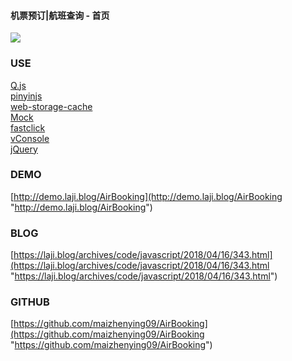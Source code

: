 #### 机票预订|航班查询 - 首页
![](https://o7y8mvdbc.qnssl.com/tc/uploads/1804/160348517605.png)

### USE
[Q.js](https://github.com/itorr/q.js "Q.js") <br/>
[pinyinjs](https://github.com/sxei/pinyinjs "pinyinjs") <br/>
[web-storage-cache](https://github.com/WQTeam/web-storage-cache "web-storage-cache") <br/>
[Mock](https://github.com/nuysoft/Mock "Mock") <br/>
[fastclick](https://github.com/ftlabs/fastclick "fastclick") <br/>
[vConsole](https://github.com/Tencent/vConsole "vConsole") <br/>
[jQuery](https://github.com/jquery/jquery "jquery")

### DEMO
[http://demo.laji.blog/AirBooking](http://demo.laji.blog/AirBooking "http://demo.laji.blog/AirBooking")

### BLOG
[https://laji.blog/archives/code/javascript/2018/04/16/343.html](https://laji.blog/archives/code/javascript/2018/04/16/343.html "https://laji.blog/archives/code/javascript/2018/04/16/343.html")

### GITHUB
[https://github.com/maizhenying09/AirBooking](https://github.com/maizhenying09/AirBooking "https://github.com/maizhenying09/AirBooking")
